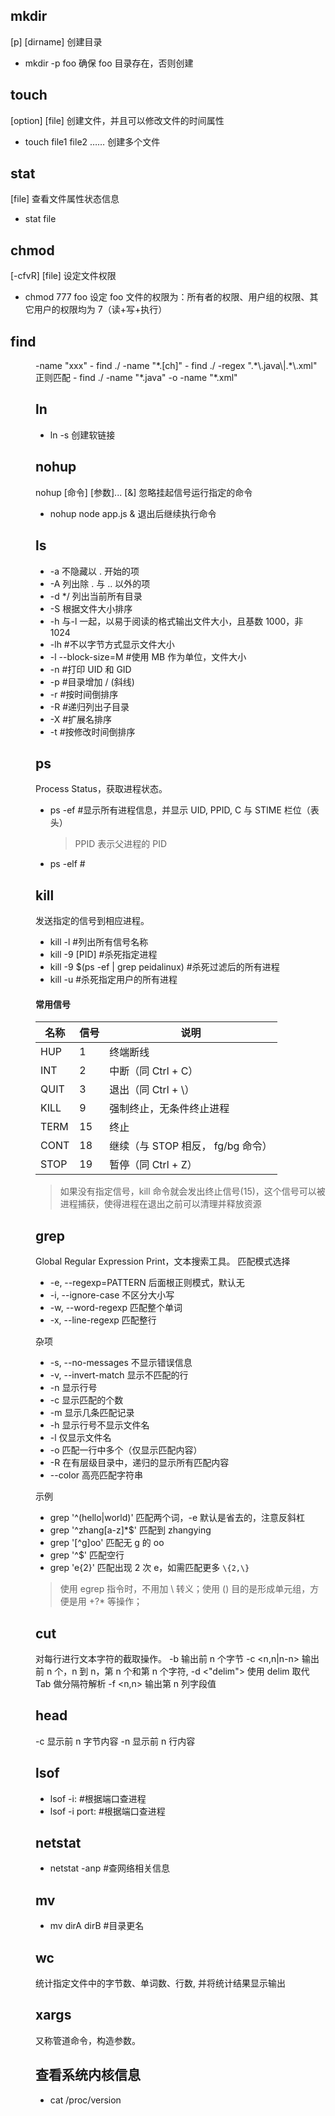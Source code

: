 ## mkdir

[p] [dirname] 创建目录

- mkdir -p foo 确保 foo 目录存在，否则创建

## touch

[option] [file] 创建文件，并且可以修改文件的时间属性

- touch file1 file2 …… 创建多个文件

## stat

[file] 查看文件属性状态信息

- stat file

## chmod

[-cfvR] [file] 设定文件权限

- chmod 777 foo 设定 foo 文件的权限为：所有者的权限、用户组的权限、其它用户的权限均为 7（读+写+执行）

## find

<dir> -name "xxx"
- find ./ -name "*.[ch]"
- find ./ -regex ".*\.java\|.*\.xml" 正则匹配
- find ./ -name "*.java" -o -name "*.xml"

## ln

- ln -s <fromPath> <toPath> 创建软链接

## nohup

nohup [命令] [参数]... [&] 忽略挂起信号运行指定的命令

- nohup node app.js & 退出后继续执行命令

## ls

- -a 不隐藏以 . 开始的项
- -A 列出除 . 与 .. 以外的项
- -d \*/ 列出当前所有目录
- -S 根据文件大小排序
- -h 与-l 一起，以易于阅读的格式输出文件大小，且基数 1000，非 1024
- -lh #不以字节方式显示文件大小
- -l --block-size=M #使用 MB 作为单位，文件大小
- -n #打印 UID 和 GID
- -p #目录增加 / (斜线)
- -r #按时间倒排序
- -R #递归列出子目录
- -X #扩展名排序
- -t #按修改时间倒排序

## ps

Process Status，获取进程状态。

- ps -ef #显示所有进程信息，并显示 UID, PPID, C 与 STIME 栏位（表头）
  > PPID 表示父进程的 PID
- ps -elf #

## kill

发送指定的信号到相应进程。

- kill -l #列出所有信号名称
- kill -9 [PID] #杀死指定进程
- kill -9 \$(ps -ef | grep peidalinux) #杀死过滤后的所有进程
- kill -u <username> #杀死指定用户的所有进程

#### 常用信号

| 名称 | 信号 | 说明                              |
| ---- | ---- | --------------------------------- |
| HUP  | 1    | 终端断线                          |
| INT  | 2    | 中断（同 Ctrl + C）               |
| QUIT | 3    | 退出（同 Ctrl + \）               |
| KILL | 9    | 强制终止，无条件终止进程          |
| TERM | 15   | 终止                              |
| CONT | 18   | 继续（与 STOP 相反， fg/bg 命令） |
| STOP | 19   | 暂停（同 Ctrl + Z）               |

> 如果没有指定信号，kill 命令就会发出终止信号(15)，这个信号可以被进程捕获，使得进程在退出之前可以清理并释放资源

## grep

Global Regular Expression Print，文本搜索工具。
匹配模式选择

- -e, --regexp=PATTERN 后面根正则模式，默认无
- -i, --ignore-case 不区分大小写
- -w, --word-regexp 匹配整个单词
- -x, --line-regexp 匹配整行

杂项

- -s, --no-messages 不显示错误信息
- -v, --invert-match 显示不匹配的行
- -n 显示行号
- -c 显示匹配的个数
- -m <number> 显示几条匹配记录
- -h 显示行号不显示文件名
- -l 仅显示文件名
- -o 匹配一行中多个（仅显示匹配内容）
- -R 在有层级目录中，递归的显示所有匹配内容
- --color 高亮匹配字符串

示例

- grep '^\(hello\|world\)' 匹配两个词，-e 默认是省去的，注意反斜杠
- grep '^zhang[a-z]\*\$' 匹配到 zhangying
- grep '[^g]oo' 匹配无 g 的 oo
- grep '^\$' 匹配空行
- grep 'e\{2\}' 匹配出现 2 次 e，如需匹配更多 `\{2,\}`

> 使用 egrep 指令时，不用加 \ 转义；使用 () 目的是形成单元组，方便是用 +?\* 等操作；

## cut

对每行进行文本字符的截取操作。
-b <n-n> 输出前 n 个字节
-c <n,n|n-n> 输出前 n 个，n 到 n，第 n 个和第 n 个字符,
-d <"delim"> 使用 delim 取代 Tab 做分隔符解析
-f <n,n> 输出第 n 列字段值

## head

-c 显示前 n 字节内容
-n 显示前 n 行内容

## lsof

- lsof -i:<port> #根据端口查进程
- lsof -i port:<port> #根据端口查进程

## netstat

- netstat -anp #查网络相关信息

## mv

- mv dirA dirB #目录更名

## wc

统计指定文件中的字节数、单词数、行数, 并将统计结果显示输出

## xargs

又称管道命令，构造参数。

## 查看系统内核信息

- cat /proc/version
